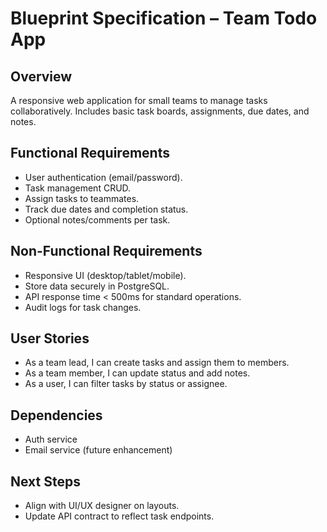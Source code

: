 # Blueprint Specification – Team Todo App

## Overview

A responsive web application for small teams to manage tasks collaboratively. Includes basic task boards, assignments, due dates, and notes.

## Functional Requirements

- User authentication (email/password).
- Task management CRUD.
- Assign tasks to teammates.
- Track due dates and completion status.
- Optional notes/comments per task.

## Non-Functional Requirements

- Responsive UI (desktop/tablet/mobile).
- Store data securely in PostgreSQL.
- API response time < 500ms for standard operations.
- Audit logs for task changes.

## User Stories

- As a team lead, I can create tasks and assign them to members.
- As a team member, I can update status and add notes.
- As a user, I can filter tasks by status or assignee.

## Dependencies

- Auth service
- Email service (future enhancement)

## Next Steps

- Align with UI/UX designer on layouts.
- Update API contract to reflect task endpoints.

